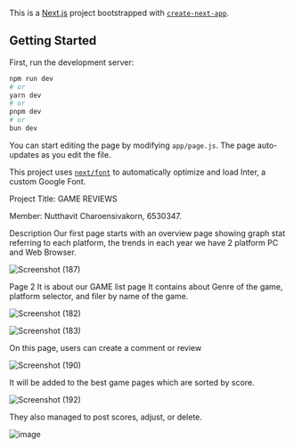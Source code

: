 This is a [Next.js](https://nextjs.org/) project bootstrapped with [`create-next-app`](https://github.com/vercel/next.js/tree/canary/packages/create-next-app).

## Getting Started

First, run the development server:

```bash
npm run dev
# or
yarn dev
# or
pnpm dev
# or
bun dev
```




You can start editing the page by modifying `app/page.js`. The page auto-updates as you edit the file.

This project uses [`next/font`](https://nextjs.org/docs/basic-features/font-optimization) to automatically optimize and load Inter, a custom Google Font.

 Project Title: GAME REVIEWS

Member: Nutthavit Charoensivakorn, 6530347.


Description
Our first page starts with an overview page showing graph stat referring to each platform, the trends in each year we have 2 platform PC and Web Browser.   


![Screenshot (187)](https://github.com/user-attachments/assets/3fb9997b-9028-47dd-8eb3-47f52eb2b6ec)

Page 2
It is about our GAME list page It contains about Genre of the game, platform selector, and filer by name of the game.

![Screenshot (182)](https://github.com/user-attachments/assets/97d42076-bd5f-4a2c-b540-cd2e3c661869)



![Screenshot (183)](https://github.com/user-attachments/assets/32a58480-6514-4bc1-8268-ee1bec1b6033)

On this page, users can create a comment or review 


![Screenshot (190)](https://github.com/user-attachments/assets/52e437ad-2ef7-4300-9106-223486050589)

It will be added to the best game pages which are sorted by score.



![Screenshot (192)](https://github.com/user-attachments/assets/fa8d4f28-2209-4eeb-80cb-5b6be5b9a1e9)

They also managed to post scores, adjust, or delete.

![image](https://github.com/user-attachments/assets/544476a8-4e97-4271-88bd-7abfbe902434)





